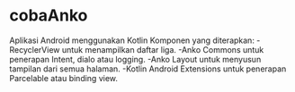 # cobaAnko

Aplikasi Android menggunakan Kotlin 
Komponen yang diterapkan:
-RecyclerView untuk menampilkan daftar liga.
-Anko Commons untuk penerapan Intent, dialo atau logging.
-Anko Layout untuk menyusun tampilan dari semua halaman.
-Kotlin Android Extensions untuk penerapan Parcelable atau binding view.
